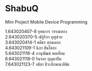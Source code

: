 # ShabuQ

Mini Project Mobile Device Programming

1.643020407-8   ยุทธการ วรรณทอง  
2.643020370-5   ณัฐริกา บุญช่วย  
3.643020414-1   ศศิธร สอนดอก  
4.643021109-1    นิภา สินไธสง  
5.643021116-4   ภานุพัฒน์ พลเยี่ยม  
6.643021118-0   รินรดา บุญมาปัด  
7.643021123-7   อธิชา ชีวะลักษณาลิขิต  
